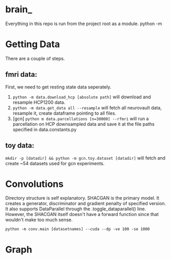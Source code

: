 # brain_

Everything in this repo is run from the project root as a module.
python -m <module>


# Getting Data
There are a couple of steps.
## fmri data:
First, we need to get resting state data seperately.
1. `python -m data.download_hcp [absolute path]` will download and resample HCP1200 data.
2. `python -m data.get_data all --resample` will fetch all neurovault data, resample it, create dataframe pointing to all files.
3. [gcn] `python m data.parcellations [n=30000] --rfmri` will run a parcellation on HCP downsampled data and save it at the file paths specified in data.constants.py


## toy data:
`mkdir -p [datadir] && python -m gcn.toy.dataset [datadir]` will fetch and create ~54 datasets used for gcn experiments.
# Convolutions
Directory structure is self explanatory.
SHACGAN is the primary model. It creates a generator, discriminator and gradient penalty of specified version. It also supports DataParallel through the .toggle_dataparallel() line.
However, the SHACGAN itself doesn't have a forward function since that wouldn't make too much sense.
```
python -m conv.main [datasetnames] --cuda --dp -ve 100 -se 1000
```

# Graph

